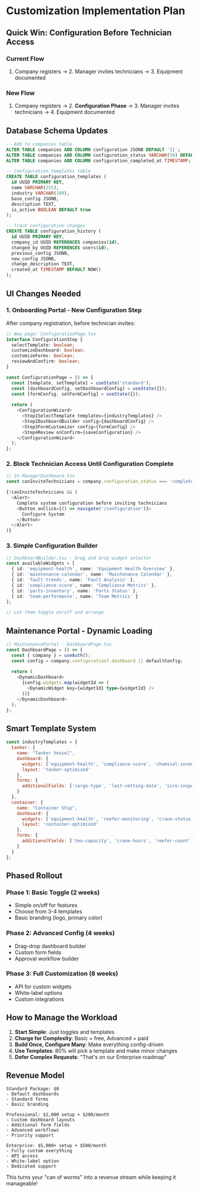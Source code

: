 # Customization Implementation Plan

## Quick Win: Configuration Before Technician Access

### Current Flow
1. Company registers → 2. Manager invites technicians → 3. Equipment documented

### New Flow  
1. Company registers → 2. **Configuration Phase** → 3. Manager invites technicians → 4. Equipment documented

## Database Schema Updates

```sql
-- Add to companies table
ALTER TABLE companies ADD COLUMN configuration JSONB DEFAULT '{}';
ALTER TABLE companies ADD COLUMN configuration_status VARCHAR(50) DEFAULT 'pending';
ALTER TABLE companies ADD COLUMN configuration_completed_at TIMESTAMP;

-- Configuration templates table
CREATE TABLE configuration_templates (
  id UUID PRIMARY KEY,
  name VARCHAR(255),
  industry VARCHAR(100),
  base_config JSONB,
  description TEXT,
  is_active BOOLEAN DEFAULT true
);

-- Track configuration changes
CREATE TABLE configuration_history (
  id UUID PRIMARY KEY,
  company_id UUID REFERENCES companies(id),
  changed_by UUID REFERENCES users(id),
  previous_config JSONB,
  new_config JSONB,
  change_description TEXT,
  created_at TIMESTAMP DEFAULT NOW()
);
```

## UI Changes Needed

### 1. Onboarding Portal - New Configuration Step

After company registration, before technician invites:

```typescript
// New page: ConfigurationPage.tsx
interface ConfigurationStep {
  selectTemplate: boolean;
  customizeDashboard: boolean;
  customizeForms: boolean;
  reviewAndConfirm: boolean;
}

const ConfigurationPage = () => {
  const [template, setTemplate] = useState('standard');
  const [dashboardConfig, setDashboardConfig] = useState({});
  const [formConfig, setFormConfig] = useState({});
  
  return (
    <ConfigurationWizard>
      <Step1SelectTemplate templates={industryTemplates} />
      <Step2DashboardBuilder config={dashboardConfig} />
      <Step3FormCustomizer config={formConfig} />
      <Step4Review onConfirm={saveConfiguration} />
    </ConfigurationWizard>
  );
};
```

### 2. Block Technician Access Until Configuration Complete

```typescript
// In ManagerDashboard.tsx
const canInviteTechnicians = company.configuration_status === 'completed';

{!canInviteTechnicians && (
  <Alert>
    Complete system configuration before inviting technicians
    <Button onClick={() => navigate('/configuration')}>
      Configure System
    </Button>
  </Alert>
)}
```

### 3. Simple Configuration Builder

```typescript
// DashboardBuilder.tsx - Drag and drop widget selector
const availableWidgets = [
  { id: 'equipment-health', name: 'Equipment Health Overview' },
  { id: 'maintenance-calendar', name: 'Maintenance Calendar' },
  { id: 'fault-trends', name: 'Fault Analysis' },
  { id: 'compliance-score', name: 'Compliance Metrics' },
  { id: 'parts-inventory', name: 'Parts Status' },
  { id: 'team-performance', name: 'Team Metrics' }
];

// Let them toggle on/off and arrange
```

## Maintenance Portal - Dynamic Loading

```typescript
// MaintenancePortal - DashboardPage.tsx
const DashboardPage = () => {
  const { company } = useAuth();
  const config = company.configuration?.dashboard || defaultConfig;
  
  return (
    <DynamicDashboard>
      {config.widgets.map(widgetId => (
        <DynamicWidget key={widgetId} type={widgetId} />
      ))}
    </DynamicDashboard>
  );
};
```

## Smart Template System

```javascript
const industryTemplates = {
  tanker: {
    name: "Tanker Vessel",
    dashboard: {
      widgets: ['equipment-health', 'compliance-score', 'chemical-inventory'],
      layout: 'tanker-optimized'
    },
    forms: {
      additionalFields: ['cargo-type', 'last-vetting-date', 'sire-inspection']
    }
  },
  container: {
    name: "Container Ship",
    dashboard: {
      widgets: ['equipment-health', 'reefer-monitoring', 'crane-status'],
      layout: 'container-optimized'
    },
    forms: {
      additionalFields: ['teu-capacity', 'crane-hours', 'reefer-count']
    }
  }
};
```

## Phased Rollout

### Phase 1: Basic Toggle (2 weeks)
- Simple on/off for features
- Choose from 3-4 templates
- Basic branding (logo, primary color)

### Phase 2: Advanced Config (4 weeks)
- Drag-drop dashboard builder
- Custom form fields
- Approval workflow builder

### Phase 3: Full Customization (8 weeks)
- API for custom widgets
- White-label options
- Custom integrations

## How to Manage the Workload

1. **Start Simple**: Just toggles and templates
2. **Charge for Complexity**: Basic = free, Advanced = paid
3. **Build Once, Configure Many**: Make everything config-driven
4. **Use Templates**: 80% will pick a template and make minor changes
5. **Defer Complex Requests**: "That's on our Enterprise roadmap"

## Revenue Model

```
Standard Package: $0
- Default dashboards
- Standard forms
- Basic branding

Professional: $2,000 setup + $200/month
- Custom dashboard layouts  
- Additional form fields
- Advanced workflows
- Priority support

Enterprise: $5,000+ setup + $500/month
- Fully custom everything
- API access
- White-label option
- Dedicated support
```

This turns your "can of worms" into a revenue stream while keeping it manageable!